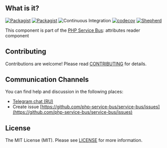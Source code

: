 ## What is it?

[![Packagist](https://img.shields.io/packagist/v/php-service-bus/annotations-reader.svg)](https://packagist.org/packages/php-service-bus/annotations-reader)
[![Packagist](https://img.shields.io/packagist/dt/php-service-bus/annotations-reader.svg)](https://packagist.org/packages/php-service-bus/annotations-reader)
![Continuous Integration](https://github.com/php-service-bus/annotations-reader/workflows/Continuous%20Integration/badge.svg)
[![codecov](https://codecov.io/gh/php-service-bus/annotations-reader/branch/v5.0/graph/badge.svg?token=0bKwdiuo0S)](https://codecov.io/gh/php-service-bus/annotations-reader)
[![Shepherd](https://shepherd.dev/github/php-service-bus/annotations-reader/coverage.svg)](https://shepherd.dev/github/php-service-bus/annotations-reader)


This component is part of the [PHP Service Bus](https://github.com/php-service-bus/service-bus): attributes reader component

## Contributing
Contributions are welcome! Please read [CONTRIBUTING](.github/CONTRIBUTING.md) for details.

## Communication Channels
You can find help and discussion in the following places:
* [Telegram chat (RU)](https://t.me/php_service_bus)
* Create issue [https://github.com/php-service-bus/service-bus/issues](https://github.com/php-service-bus/service-bus/issues)

## License

The MIT License (MIT). Please see [LICENSE](LICENSE.md) for more information.
